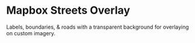 Mapbox Streets Overlay
======================

Labels, boundaries, & roads with a transparent background for overlaying on custom imagery.
